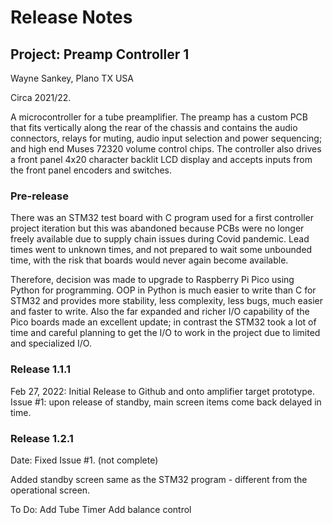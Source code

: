 # Release Notes
## Project: Preamp Controller 1
Wayne Sankey, Plano TX USA

Circa 2021/22.

A microcontroller for a tube preamplifier.  The preamp has a custom PCB that fits vertically along the rear of the chassis and contains the audio connectors, relays for muting, audio input selection and power sequencing; and high end Muses 72320 volume control chips. The controller also drives a front panel 4x20 character backlit LCD display and accepts inputs from the front panel encoders and switches.
### Pre-release
There was an STM32 test board with C program used for a first controller project iteration but this was abandoned because PCBs were no longer freely available due to supply chain issues during Covid pandemic.  Lead times went to unknown times, and not prepared to wait some unbounded time, with the risk that boards would never again become available.

Therefore, decision was made to upgrade to Raspberry Pi Pico using Python for programming.  OOP in Python is much easier to write than C for STM32 and provides more stability, less complexity, less bugs, much easier and faster to write.  Also the far expanded and richer I/O capability of the Pico boards made an excellent update; in contrast the STM32 took a lot of time and careful planning to get the I/O to work in the project due to limited and specialized I/O.

### Release 1.1.1
Feb 27, 2022: Initial Release to Github and onto amplifier target prototype.
Issue #1: upon release of standby, main screen items come back delayed in time.

### Release 1.2.1
Date:
Fixed Issue #1.  (not complete)

Added standby screen same as the STM32 program - different from the operational screen.

To Do:
Add Tube Timer
Add balance control